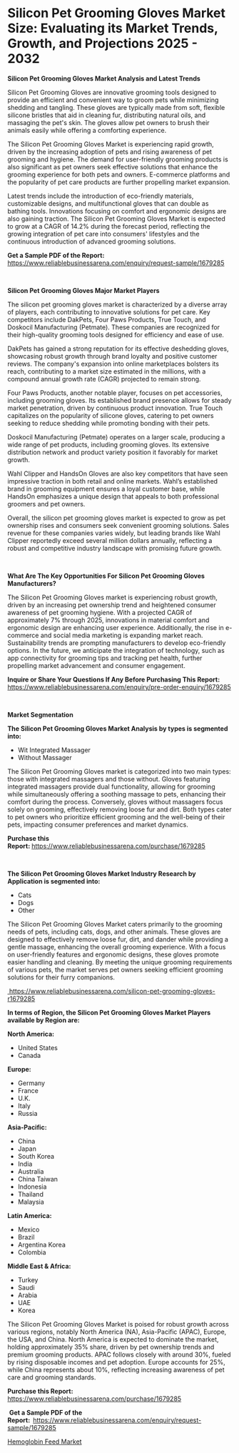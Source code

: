 <p><h1>Silicon Pet Grooming Gloves Market Size: Evaluating its Market Trends, Growth, and Projections 2025 - 2032</h1></p><p><strong>Silicon Pet Grooming Gloves Market Analysis and Latest Trends</strong></p>
<p><p>Silicon Pet Grooming Gloves are innovative grooming tools designed to provide an efficient and convenient way to groom pets while minimizing shedding and tangling. These gloves are typically made from soft, flexible silicone bristles that aid in cleaning fur, distributing natural oils, and massaging the pet's skin. The gloves allow pet owners to brush their animals easily while offering a comforting experience.</p><p>The Silicon Pet Grooming Gloves Market is experiencing rapid growth, driven by the increasing adoption of pets and rising awareness of pet grooming and hygiene. The demand for user-friendly grooming products is also significant as pet owners seek effective solutions that enhance the grooming experience for both pets and owners. E-commerce platforms and the popularity of pet care products are further propelling market expansion.</p><p>Latest trends include the introduction of eco-friendly materials, customizable designs, and multifunctional gloves that can double as bathing tools. Innovations focusing on comfort and ergonomic designs are also gaining traction. The Silicon Pet Grooming Gloves Market is expected to grow at a CAGR of 14.2% during the forecast period, reflecting the growing integration of pet care into consumers' lifestyles and the continuous introduction of advanced grooming solutions.</p></p>
<p><strong>Get a Sample PDF of the Report:&nbsp;</strong> <a href="https://www.reliablebusinessarena.com/enquiry/request-sample/1679285?utm_campaign=2039&utm_medium=2&utm_source=Github&utm_content=ia&utm_term=24032025&utm_id=silicon-pet-grooming-gloves">https://www.reliablebusinessarena.com/enquiry/request-sample/1679285</a></p>
<p>&nbsp;</p>
<p><strong>Silicon Pet Grooming Gloves Major Market Players</strong></p>
<p><p>The silicon pet grooming gloves market is characterized by a diverse array of players, each contributing to innovative solutions for pet care. Key competitors include DakPets, Four Paws Products, True Touch, and Doskocil Manufacturing (Petmate). These companies are recognized for their high-quality grooming tools designed for efficiency and ease of use.</p><p>DakPets has gained a strong reputation for its effective deshedding gloves, showcasing robust growth through brand loyalty and positive customer reviews. The company's expansion into online marketplaces bolsters its reach, contributing to a market size estimated in the millions, with a compound annual growth rate (CAGR) projected to remain strong.</p><p>Four Paws Products, another notable player, focuses on pet accessories, including grooming gloves. Its established brand presence allows for steady market penetration, driven by continuous product innovation. True Touch capitalizes on the popularity of silicone gloves, catering to pet owners seeking to reduce shedding while promoting bonding with their pets.</p><p>Doskocil Manufacturing (Petmate) operates on a larger scale, producing a wide range of pet products, including grooming gloves. Its extensive distribution network and product variety position it favorably for market growth.</p><p>Wahl Clipper and HandsOn Gloves are also key competitors that have seen impressive traction in both retail and online markets. Wahl’s established brand in grooming equipment ensures a loyal customer base, while HandsOn emphasizes a unique design that appeals to both professional groomers and pet owners.</p><p>Overall, the silicon pet grooming gloves market is expected to grow as pet ownership rises and consumers seek convenient grooming solutions. Sales revenue for these companies varies widely, but leading brands like Wahl Clipper reportedly exceed several million dollars annually, reflecting a robust and competitive industry landscape with promising future growth.</p></p>
<p>&nbsp;</p>
<p><strong>What Are The Key Opportunities For Silicon Pet Grooming Gloves Manufacturers?</strong></p>
<p><p>The Silicon Pet Grooming Gloves market is experiencing robust growth, driven by an increasing pet ownership trend and heightened consumer awareness of pet grooming hygiene. With a projected CAGR of approximately 7% through 2025, innovations in material comfort and ergonomic design are enhancing user experience. Additionally, the rise in e-commerce and social media marketing is expanding market reach. Sustainability trends are prompting manufacturers to develop eco-friendly options. In the future, we anticipate the integration of technology, such as app connectivity for grooming tips and tracking pet health, further propelling market advancement and consumer engagement.</p></p>
<p><strong>Inquire or Share Your Questions If Any Before Purchasing This Report:</strong> <a href="https://www.reliablebusinessarena.com/enquiry/pre-order-enquiry/1679285?utm_campaign=2039&utm_medium=2&utm_source=Github&utm_content=ia&utm_term=24032025&utm_id=silicon-pet-grooming-gloves">https://www.reliablebusinessarena.com/enquiry/pre-order-enquiry/1679285</a></p>
<p>&nbsp;</p>
<p><strong>Market Segmentation</strong></p>
<p><strong>The Silicon Pet Grooming Gloves Market Analysis by types is segmented into:</strong></p>
<p><ul><li>Wit Integrated Massager</li><li>Without Massager</li></ul></p>
<p><p>The Silicon Pet Grooming Gloves market is categorized into two main types: those with integrated massagers and those without. Gloves featuring integrated massagers provide dual functionality, allowing for grooming while simultaneously offering a soothing massage to pets, enhancing their comfort during the process. Conversely, gloves without massagers focus solely on grooming, effectively removing loose fur and dirt. Both types cater to pet owners who prioritize efficient grooming and the well-being of their pets, impacting consumer preferences and market dynamics.</p></p>
<p><strong>Purchase this Report:&nbsp;</strong><a href="https://www.reliablebusinessarena.com/purchase/1679285?utm_campaign=2039&utm_medium=2&utm_source=Github&utm_content=ia&utm_term=24032025&utm_id=silicon-pet-grooming-gloves">https://www.reliablebusinessarena.com/purchase/1679285</a></p>
<p>&nbsp;</p>
<p><strong>The Silicon Pet Grooming Gloves Market Industry Research by Application is segmented into:</strong></p>
<p><ul><li>Cats</li><li>Dogs</li><li>Other</li></ul></p>
<p><p>The Silicon Pet Grooming Gloves Market caters primarily to the grooming needs of pets, including cats, dogs, and other animals. These gloves are designed to effectively remove loose fur, dirt, and dander while providing a gentle massage, enhancing the overall grooming experience. With a focus on user-friendly features and ergonomic designs, these gloves promote easier handling and cleaning. By meeting the unique grooming requirements of various pets, the market serves pet owners seeking efficient grooming solutions for their furry companions.</p></p>
<p><a href="https://www.reliablebusinessarena.com/silicon-pet-grooming-gloves-r1679285?utm_campaign=2039&utm_medium=2&utm_source=Github&utm_content=ia&utm_term=24032025&utm_id=silicon-pet-grooming-gloves">&nbsp;https://www.reliablebusinessarena.com/silicon-pet-grooming-gloves-r1679285</a></p>
<p><strong>In terms of Region, the Silicon Pet Grooming Gloves Market Players available by Region are:</strong></p>
<p>
    <p> <strong> North America: </strong>
        <ul>
            <li>United States</li>
            <li>Canada</li>
        </ul>
        </p> 
    <p> <strong> Europe: </strong>
        <ul>
            <li>Germany</li>
            <li>France</li>
            <li>U.K.</li>
            <li>Italy</li>
            <li>Russia</li>
        </ul>
        </p> 
    <p> <strong> Asia-Pacific: </strong>
        <ul>
            <li>China</li>
            <li>Japan</li>
            <li>South Korea</li>
            <li>India</li>
            <li>Australia</li>
            <li>China Taiwan</li>
            <li>Indonesia</li>
            <li>Thailand</li>
            <li>Malaysia</li>
        </ul>
        </p> 
    <p> <strong> Latin America: </strong>
        <ul>
            <li>Mexico</li>
            <li>Brazil</li>
            <li>Argentina Korea</li>
            <li>Colombia</li>
        </ul>
        </p> 
    <p> <strong> Middle East & Africa: </strong>
        <ul>
            <li>Turkey</li>
            <li>Saudi</li>
            <li>Arabia</li>
            <li>UAE</li>
            <li>Korea</li>
        </ul>
    </p>
    </p>
<p><p>The Silicon Pet Grooming Gloves Market is poised for robust growth across various regions, notably North America (NA), Asia-Pacific (APAC), Europe, the USA, and China. North America is expected to dominate the market, holding approximately 35% share, driven by pet ownership trends and premium grooming products. APAC follows closely with around 30%, fueled by rising disposable incomes and pet adoption. Europe accounts for 25%, while China represents about 10%, reflecting increasing awareness of pet care and grooming standards.</p></p>
<p><strong>Purchase this Report: </strong><a href="https://www.reliablebusinessarena.com/purchase/1679285?utm_campaign=2039&utm_medium=2&utm_source=Github&utm_content=ia&utm_term=24032025&utm_id=silicon-pet-grooming-gloves">https://www.reliablebusinessarena.com/purchase/1679285</a></p>
<p>&nbsp;<strong>Get a Sample PDF of the Report:&nbsp;&nbsp;</strong><a href="https://www.reliablebusinessarena.com/enquiry/request-sample/1679285?utm_campaign=2039&utm_medium=2&utm_source=Github&utm_content=ia&utm_term=24032025&utm_id=silicon-pet-grooming-gloves">https://www.reliablebusinessarena.com/enquiry/request-sample/1679285</a></p>
<p><strong></strong></p>
<p><p><a href="https://github.com/indrystar/Market-Research-Report-List-5/blob/main/hemoglobin-feed-market.md?utm_campaign=2039&utm_medium=2&utm_source=Github&utm_content=ia&utm_term=24032025&utm_id=silicon-pet-grooming-gloves">Hemoglobin Feed Market</a></p></p>